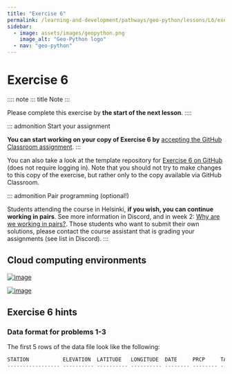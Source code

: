 ```yaml
---
title: "Exercise 6"
permalink: /learning-and-development/pathways/geo-python/lessons/L6/exercise-6/
sidebar:
  - image: assets/images/geopython.png
    image_alt: "Geo-Python logo"
  - nav: "geo-python"
---
```



# Exercise 6

:::: note
::: title
Note
:::

Please complete this exercise by **the start of the next lesson**.
::::

::: admonition
Start your assignment

**You can start working on your copy of Exercise 6 by** [accepting the
GitHub Classroom assignment](https://classroom.github.com/a/-rLA4tfK).
:::

You can also take a look at the template repository for [Exercise 6 on
GitHub](https://github.com/Geo-Python-2023/Exercise-6) (does not require
logging in). Note that you should not try to make changes to this copy
of the exercise, but rather only to the copy available via GitHub
Classroom.

::: admonition
Pair programming (optional!)

Students attending the course in Helsinki, **if you wish, you can
continue working in pairs**. See more information in Discord, and in
week 2: [Why are we working in
pairs?](https://geo-python-site.readthedocs.io/en/latest/lessons/L2/why-pairs.html).
Those students who want to submit their own solutions, please contact
the course assistant that is grading your assignments (see list in
Discord).
:::

## Cloud computing environments

[![image](https://img.shields.io/badge/launch-binder-red.svg)](https://mybinder.org/v2/gh/Geo-Python-2023/Binder/main?urlpath=lab)

[![image](https://img.shields.io/badge/launch-CSC%20notebook-blue.svg)](https://notebooks.csc.fi/)

## Exercise 6 hints

### Data format for problems 1-3

The first 5 rows of the data file look like the following:

``` python
STATION           ELEVATION  LATITUDE   LONGITUDE  DATE     PRCP     TAVG     TMAX     TMIN     
----------------- ---------- ---------- ---------- -------- -------- -------- -------- -------- 

